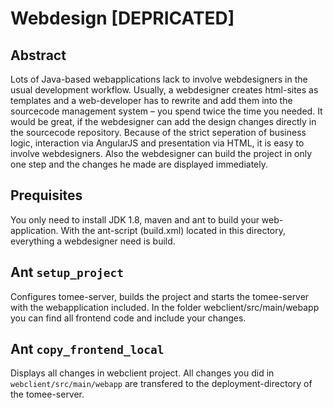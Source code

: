 
# Webdesign [DEPRICATED]

## Abstract
Lots of Java-based webapplications lack to involve webdesigners in the usual development workflow. Usually, a webdesigner creates html-sites as templates and a web-developer has to rewrite and add them into the sourcecode management system – you spend twice the time you needed. It would be great, if the webdesigner can add the design changes directly in the sourcecode repository. Because of the strict seperation of business logic, interaction via AngularJS and presentation via HTML, it is easy to involve webdesigners. Also the webdesigner can build the project in only one step and the changes he made are displayed immediately.

## Prequisites
You only need to install JDK 1.8, maven and ant to build your web-application. With the ant-script (build.xml) located in this directory, everything a webdesigner need is build.

## Ant ```setup_project```
Configures tomee-server, builds the project and starts the tomee-server with the webapplication included.
In the folder webclient/src/main/webapp you can find all frontend code and include your changes.

## Ant ```copy_frontend_local```
Displays all changes in webclient project. All changes you did in ```webclient/src/main/webapp``` are transfered to the deployment-directory of the tomee-server.
